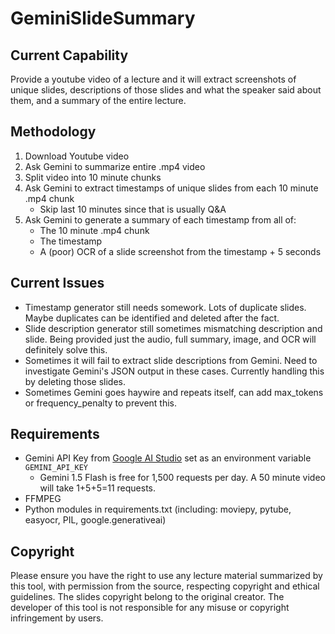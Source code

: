 # GeminiSlideSummary

## Current Capability

Provide a youtube video of a lecture and it will extract screenshots of unique slides, descriptions of those slides and what the speaker said about them, and a summary of the entire lecture.

## Methodology

1. Download Youtube video
2. Ask Gemini to summarize entire .mp4 video
3. Split video into 10 minute chunks
4. Ask Gemini to extract timestamps of unique slides from each 10 minute .mp4 chunk
    - Skip last 10 minutes since that is usually Q&A
5. Ask Gemini to generate a summary of each timestamp from all of:
   - The 10 minute .mp4 chunk
   - The timestamp
   - A (poor) OCR of a slide screenshot from the timestamp + 5 seconds

## Current Issues

- Timestamp generator still needs somework. Lots of duplicate slides. Maybe duplicates can be identified and deleted after the fact.
- Slide description generator still sometimes mismatching description and slide. Being provided just the audio, full summary, image, and OCR will definitely solve this.
- Sometimes it will fail to extract slide descriptions from Gemini. Need to investigate Gemini's JSON output in these cases. Currently handling this by deleting those slides.
- Sometimes Gemini goes haywire and repeats itself, can add max_tokens or frequency_penalty to prevent this.

## Requirements

- Gemini API Key from [Google AI Studio](aistudio.google.com) set as an environment variable `GEMINI_API_KEY`
  - Gemini 1.5 Flash is free for 1,500 requests per day. A 50 minute video will take 1+5+5=11 requests.
- FFMPEG
- Python modules in requirements.txt (including: moviepy, pytube, easyocr, PIL, google.generativeai)

## Copyright

Please ensure you have the right to use any lecture material summarized by this tool, with permission from the source, respecting copyright and ethical guidelines. The slides copyright belong to the original creator. The developer of this tool is not responsible for any misuse or copyright infringement by users.